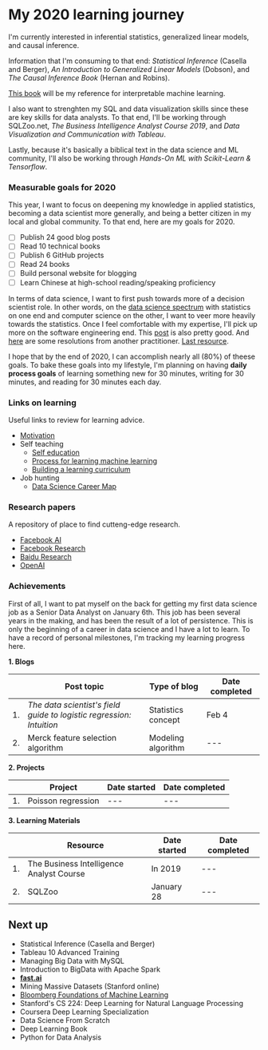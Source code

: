 # My 2020 learning journey

I'm currently interested in inferential statistics, generalized linear models, and causal inference.

Information that I'm consuming to that end: _Statistical Inference_ (Casella and Berger), _An Introduction to Generalized Linear Models_ (Dobson), and _The Causal Inference Book_ (Hernan and Robins).

[This book](https://christophm.github.io/interpretable-ml-book/) will be my reference for interpretable machine learning.

I also want to strenghten my SQL and data visualization skills since these are key skills for data analysts. To that end, I'll be working through SQLZoo.net, _The Business Intelligence Analyst Course 2019_, and _Data Visualization and Communication with Tableau_.

Lastly, because it's basically a biblical text in the data science and ML community, I'll also be working through _Hands-On ML with Scikit-Learn & Tensorflow_.

### Measurable goals for 2020

This year, I want to focus on deepening my knowledge in applied statistics, becoming a data scientist more generally, and being a better citizen in my local and global community. To that end, here are my goals for 2020. 

- [ ] Publish 24 good blog posts
- [ ] Read 10 technical books
- [ ] Publish 6 GitHub projects
- [ ] Read 24 books
- [ ] Build personal website for blogging
- [ ] Learn Chinese at high-school reading/speaking proficiency

In terms of data science, I want to first push towards more of a decision scientist role. In other words, on the [data science spectrum](https://towardsdatascience.com/using-the-data-science-spectrum-to-find-the-right-data-science-career-path-for-you-eff98b6c589c) with statistics on one end and computer science on the other, I want to veer more heavily towards the statistics. Once I feel comfortable with my expertise, I'll pick up more on the software engineering end. This [post](https://towardsdatascience.com/2020-is-coming-practical-tips-for-landing-your-first-data-job-13f77aab1333) is also pretty good. And [here](https://towardsdatascience.com/new-years-resolutions-for-data-scientists-43a0d3d8b4ff) are some resolutions from another practitioner. [Last resource](https://towardsdatascience.com/which-flavor-of-data-professional-are-you-5e01375584ce).

I hope that by the end of 2020, I can accomplish nearly all (80%) of theese goals. To bake these goals into my lifestyle, I'm planning on having **daily process goals** of learning something new for 30 minutes, writing for 30 minutes, and reading for 30 minutes each day.

### Links on learning

Useful links to review for learning advice.

- [Motivation](https://www.nateliason.com/blog/motivation)
- Self teaching
    - [Self education](https://www.nateliason.com/blog/self-education)
    - [Process for learning machine learning](https://elitedatascience.com/learn-machine-learning#step-0)
    - [Building a learning curriculum](https://medium.com/@rchang/how-i-build-learning-projects-part-i-54dbaad68961)
- Job hunting
    - [Data Science Career Map](https://datasciencecareermap.com/)

### Research papers

A repository of place to find cutteng-edge research.

- [Facebook AI](https://ai.facebook.com/research)
- [Facebook Research](https://research.fb.com)
- [Baidu Research](http://research.baidu.com/Research_Areas/index-view?id=55)
- [OpenAI](https://openai.com/progress/)


### Achievements

First of all, I want to pat myself on the back for getting my first data science job as a Senior Data Analyst on January 6th. This job has been several years in the making, and has been the result of a lot of persistence. This is only the beginning of a career in data science and I have a lot to learn. To have a record of personal milestones, I'm tracking my learning progress here.

**1. Blogs**

| | Post topic|Type of blog|Date completed|
| --- | --- | --- | --- |
| 1. | _The data scientist's field guide to logistic regression: Intuition_ | Statistics concept | Feb 4 |
| 2. | Merck feature selection algorithm | Modeling algorithm | --- |

**2. Projects**

| | Project|Date started|Date completed|
| --- | --- | --- | --- |
| 1. | Poisson regression | --- | --- |

**3. Learning Materials**

| | Resource|Date started|Date completed|
| --- | --- | --- | --- |
| 1. |The Business Intelligence Analyst Course| In 2019 | --- |
| 2. |SQLZoo| January 28 | --- |

## Next up

- Statistical Inference (Casella and Berger)
- Tableau 10 Advanced Training
- Managing Big Data with MySQL
- Introduction to BigData with Apache Spark
- **[fast.ai](https://course.fast.ai/)** 
- Mining Massive Datasets (Stanford online)
- [Bloomberg Foundations of Machine Learning](https://bloomberg.github.io/foml/#home)
- Stanford's CS 224: Deep Learning for Natural Language Processing
- Coursera Deep Learning Specialization
- Data Science From Scratch
- Deep Learning Book
- Python for Data Analysis
